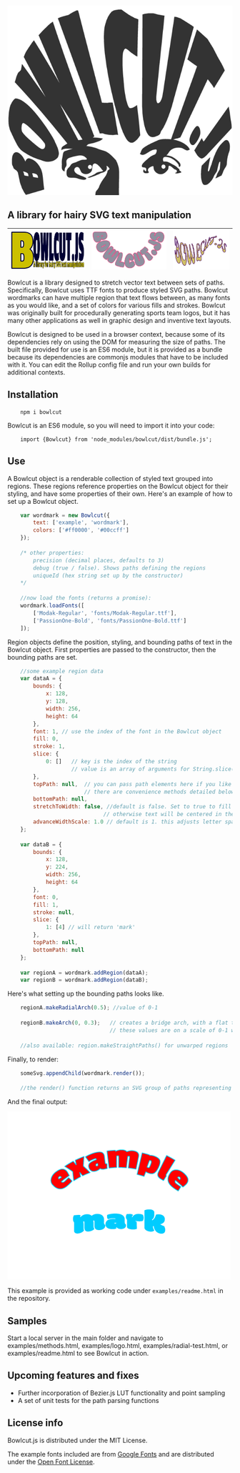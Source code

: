 ![Alt](./examples/logo.png "The project logo")

## A library for hairy SVG text manipulation

| ![1st screenshot](./examples/multiline-text.PNG) | ![2nd screenshot](./examples/neg-radial-arch.PNG) | ![3rd screenshot](./examples/custom-path.PNG) |
| --- | --- | --- |

Bowlcut is a library designed to stretch vector text between sets of paths. Specifically, Bowlcut uses TTF fonts to produce styled SVG paths. Bowlcut wordmarks can have multiple region that text flows between, as many fonts as you would like, and a set of colors for various fills and strokes. Bowlcut was originally built for procedurally generating sports team logos, but it has many other applications as well in graphic design and inventive text layouts.

Bowlcut is designed to be used in a browser context, because some of its dependencies rely on using the DOM for measuring the size of paths. The built file provided for use is an ES6 module, but it is provided as a bundle because its dependencies are commonjs modules that have to be included with it. You can edit the Rollup config file and run your own builds for additional contexts.

## Installation

```
	npm i bowlcut
```
Bowlcut is an ES6 module, so you will need to import it into your code:
```
	import {Bowlcut} from 'node_modules/bowlcut/dist/bundle.js';
```

## Use

A Bowlcut object is a renderable collection of styled text grouped into regions. These regions reference properties on the Bowlcut object for their styling, and have some properties of their own. Here's an example of how to set up a Bowlcut object.

```js
	var wordmark = new Bowlcut({
		text: ['example', 'wordmark'],
		colors: ['#ff0000', '#00ccff']
	});

	/* other properties:
		precision (decimal places, defaults to 3)
		debug (true / false). Shows paths defining the regions
		uniqueId (hex string set up by the constructor)
	*/

	//now load the fonts (returns a promise):
	wordmark.loadFonts([
		['Modak-Regular', 'fonts/Modak-Regular.ttf'],
		['PassionOne-Bold', 'fonts/PassionOne-Bold.ttf']
	]);

```

Region objects define the position, styling, and bounding paths of text in the Bowlcut object. First properties are passed to the constructor, then the bounding paths are set.

```js
	//some example region data
	var dataA = {
		bounds: {
			x: 128,
			y: 128,
			width: 256,
			height: 64
		},
		font: 1, // use the index of the font in the Bowlcut object
		fill: 0,
		stroke: 1,
		slice: {
			0: []	// key is the index of the string
					// value is an array of arguments for String.slice()
		},
		topPath: null,	// you can pass path elements here if you like
						// there are convenience methods detailed below for common shapes
		bottomPath: null,
		stretchToWidth: false, //default is false. Set to true to fill bounds when text width < bounds width
							  // otherwise text will be centered in the bounds
		advanceWidthScale: 1.0 // default is 1. this adjusts letter spacing before scaling and stretching is applied.
	};

	var dataB = {
		bounds: {
			x: 128,
			y: 224,
			width: 256,
			height: 64
		},
		font: 0,
		fill: 1,
		stroke: null,
		slice: {
			1: [4] // will return 'mark'
		},
		topPath: null,
		bottomPath: null
	};

	var regionA = wordmark.addRegion(dataA);
	var regionB = wordmark.addRegion(dataB);
```

Here's what setting up the bounding paths looks like.

```js
	regionA.makeRadialArch(0.5); //value of 0-1

	regionB.makeArch(0, 0.3);	// creates a bridge arch, with a flat top and a curved-up bottom
								// these values are on a scale of 0-1 with respect to the bounds height

	//also available: region.makeStraightPaths() for unwarped regions
```

Finally, to render:

```js
	someSvg.appendChild(wordmark.render());

	//the render() function returns an SVG group of paths representing the regions.
```

And the final output:

![Alt](./examples/readme-output.png "Example Bowlcut image")

This example is provided as working code under `examples/readme.html` in the repository.

## Samples

Start a local server in the main folder and navigate to examples/methods.html, examples/logo.html, examples/radial-test.html, or examples/readme.html to see Bowlcut in action.

## Upcoming features and fixes

- Further incorporation of Bezier.js LUT functionality and point sampling
- A set of unit tests for the path parsing functions

## License info

Bowlcut.js is distributed under the MIT License.

The example fonts included are from [Google Fonts](fonts.google.com) and are distributed under the [Open Font License](http://scripts.sil.org/cms/scripts/page.php?site_id=nrsi&id=OFL_web).
